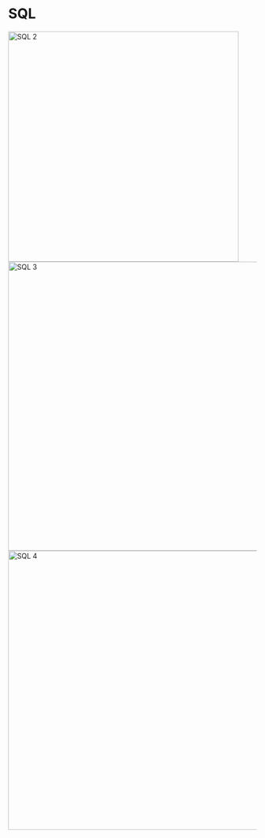 # SQL

<img width="467" alt="SQL 2" src="https://user-images.githubusercontent.com/85900751/122132908-8f013c00-cdf0-11eb-97e0-9cf478cb8cbd.PNG">

<img width="586" alt="SQL 3" src="https://user-images.githubusercontent.com/85900751/122132976-b8ba6300-cdf0-11eb-9620-dcc017168de0.PNG">

<img width="566" alt="SQL 4" src="https://user-images.githubusercontent.com/85900751/122133009-c8d24280-cdf0-11eb-9991-b30d4169cac7.PNG">
